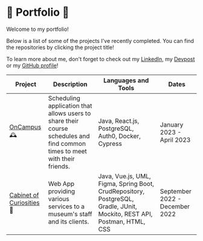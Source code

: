 # 🌟 Portfolio 🌟
Welcome to my portfolio! 

Below is a list of some of the projects I've recently completed. You can find the repositories by clicking the project title! 

To learn more about me, don't forget to check out my [LinkedIn](https://www.linkedin.com/in/samantha-perez-hoffman/), my [Devpost](https://devpost.com/samanthaperezhoffman?ref_content=user-portfolio&ref_feature=portfolio&ref_medium=global-nav) or my [GitHub profile](https://github.com/samperezh)!


| Project  | Description | Languages and Tools  | Dates |
| ------------- | ------------- |------------- | ------------- |
| [OnCampus](https://github.com/ECSE-428-Group-5-W-2023/OnCampus) 🕰️ | Scheduling application that allows users to share their course schedules and find common times to meet with their friends. | Java, React.js, PostgreSQL, Auth0, Docker, Cypress  | January 2023 - April 2023  |
| [Cabinet of Curiosities](https://github.com/McGill-ECSE321-Fall2022/project-group-13) 🎨| Web App providing various services to a museum's staff and its clients.  | Java, Vue.js, UML, Figma, Spring Boot, CrudRepository, PostgreSQL, Gradle, JUnit, Mockito, REST API, Postman, HTML, CSS  | September 2022 - December 2022 |





